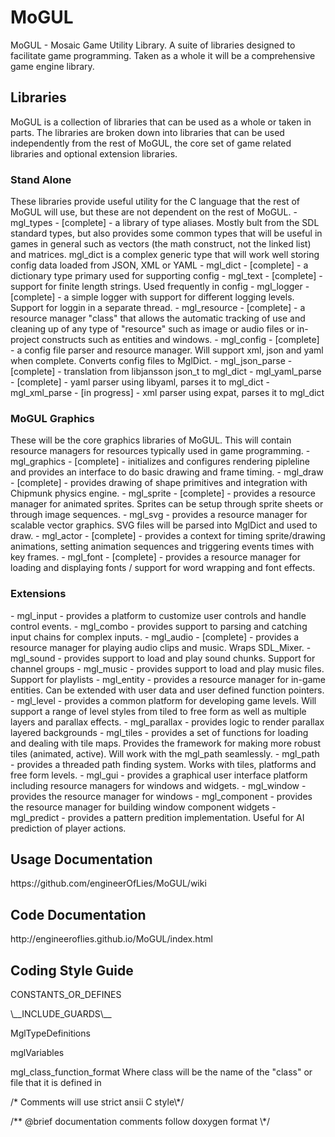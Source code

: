 # MoGUL
MoGUL - Mosaic Game Utility Library.  A suite of libraries designed to facilitate game programming.  Taken as a whole it will be a comprehensive game engine library.

<H2>Libraries</H2>
MoGUL is a collection of libraries that can be used as a whole or taken in parts.  The libraries are broken down into libraries that can be used independently from the rest of MoGUL, the core set of game related libraries and optional extension libraries.
<H3>Stand Alone</H3>
These libraries provide useful utility for the C language that the rest of MoGUL will use, but these are not dependent on the rest of MoGUL.
 - mgl_types - [complete] - a library of type aliases.  Mostly bult from the SDL standard types, but also provides some common types that will be useful in games in general such as vectors (the math construct, not the linked list) and matrices. mgl_dict is a complex generic type that will work well storing config data loaded from JSON, XML or YAML
    - mgl_dict - [complete] - a dictionary type primary used for supporting config
    - mgl_text - [complete] - support for finite length strings.  Used frequently in config
 - mgl_logger - [complete] - a simple logger with support for different logging levels.  Support for loggin in a separate thread.
 - mgl_resource - [complete] - a resource manager "class" that allows the automatic tracking of use and cleaning up of any type of "resource" such as image or audio files or in-project constructs such as entities and windows.
 - mgl_config - [complete] - a config file parser and resource manager.  Will support xml, json and yaml when complete.  Converts config files to MglDict.
    - mgl_json_parse - [complete] - translation from libjansson json_t to mgl_dict
    - mgl_yaml_parse - [complete] - yaml parser using libyaml, parses it to mgl_dict
    - mgl_xml_parse - [in progress] - xml parser using expat, parses it to mgl_dict

<H3>MoGUL Graphics</H3>
These will be the core graphics libraries of MoGUL.  This will contain resource managers for resources typically used in game programming.
 - mgl_graphics - [complete] - initializes and configures rendering pipleline and provides an interface to do basic drawing and frame timing.
 - mgl_draw - [complete] - provides drawing of shape primitives and integration with Chipmunk physics engine.
 - mgl_sprite - [complete] - provides a resource manager for animated sprites.  Sprites can be setup through sprite sheets or through image sequences.
 - mgl_svg - provides a resource manager for scalable vector graphics.  SVG files will be parsed into MglDict and used to draw.
 - mgl_actor - [complete] - provides a context for timing sprite/drawing animations, setting animation sequences and triggering events times with key frames.
 - mgl_font - [complete] - provides a resource manager for loading and displaying fonts / support for word wrapping and font effects.
 
<H3>Extensions</H3>
 - mgl_input - provides a platform to customize user controls and handle control events.
    - mgl_combo - provides support to parsing and catching input chains for complex inputs.
 - mgl_audio - [complete] - provides a resource manager for playing audio clips and music.  Wraps SDL_Mixer.
    - mgl_sound - provides support to load and play sound chunks.  Support for channel groups
    - mgl_music - provides support to load and play music files.  Support for playlists
 - mgl_entity - provides a resource manager for in-game entities.  Can be extended with user data and user defined function pointers.
 - mgl_level - provides a common platform for developing game levels.  Will support a range of level styles from tiled to free form as well as multiple layers and parallax effects.
    - mgl_parallax - provides logic to render parallax layered backgrounds
    - mgl_tiles - provides a set of functions for loading and dealing with tile maps.  Provides the framework for making more robust tiles (animated, active).  Will work with the mgl_path seamlessly.
    - mgl_path - provides a threaded path finding system.  Works with tiles, platforms and free form levels.
 - mgl_gui - provides a graphical user interface platform including resource managers for windows and widgets.
    - mgl_window - provides the resource manager for windows
    - mgl_component - provides the resource manager for building window component widgets
 - mgl_predict - provides a pattern predition implementation.  Useful for AI prediction of player actions.
 
<H2>Usage Documentation</H2>
https://github.com/engineerOfLies/MoGUL/wiki

<H2>Code Documentation</H2>
http://engineeroflies.github.io/MoGUL/index.html

<H2>Coding Style Guide</H2><p>
CONSTANTS_OR_DEFINES<p>
\__INCLUDE_GUARDS\__<p>
MglTypeDefinitions<p>
mglVariables<p>
mgl_class_function_format  Where class will be the name of the "class" or file that it is defined in<p>
/* Comments will use strict ansii C style\*/<p>
/** @brief documentation comments follow doxygen format \*/<p>
